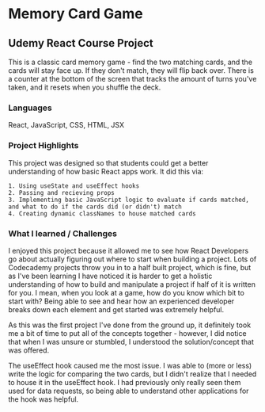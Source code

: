 # Memory Card Game
## Udemy React Course Project

This is a classic card memory game - find the two matching cards, and the cards will stay face up. If they don't match, they will flip back over. There is a counter at the bottom of the screen that tracks the amount of turns you've taken, and it resets when you shuffle the deck.

### Languages

React, JavaScript, CSS, HTML, JSX

### Project Highlights

This project was designed so that students could get a better understanding of how basic React apps work. It did this via:

    1. Using useState and useEffect hooks
    2. Passing and recieving props
    3. Implementing basic JavaScript logic to evaluate if cards matched, and what to do if the cards did (or didn't) match
    4. Creating dynamic classNames to house matched cards


### What I learned / Challenges

I enjoyed this project because it allowed me to see how React Developers go about actually figuring out where to start when building a project. 
Lots of Codecademy projects throw you in to a half built project, which is fine, but as I've been learning I have noticed it is harder to get a holistic understanding of how to build and manipulate a project if half of it is written for you. I mean, when you look at a game, how do you know which bit to start with? Being able to see and hear how an experienced developer breaks down each element and get started was extremely helpful. 

As this was the first project I've done from the ground up, it definitely took me a bit of time to put all of the concepts together - however, I did notice that when I was unsure or stumbled, I understood the solution/concept that was offered. 

The useEffect hook caused me the most issue. I was able to (more or less) write the logic for comparing the two cards, but I didn't realize that I needed to house it in the useEffect hook. I had previously only really seen them used for data requests, so being able to understand other applications for the hook was helpful.






